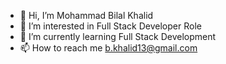- 👋 Hi, I’m Mohammad Bilal Khalid
- 👀 I’m interested in Full Stack Developer Role
- 🌱 I’m currently learning Full Stack Development
- 📫 How to reach me b.khalid13@gmail.com

<!---
bilal74/bilal74 is a ✨ special ✨ repository because its `README.md` (this file) appears on your GitHub profile.
You can click the Preview link to take a look at your changes.
--->
